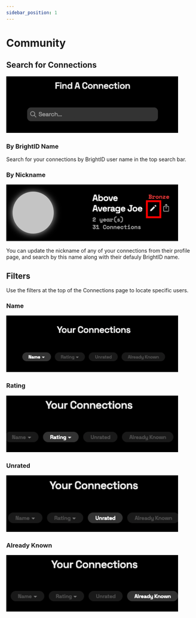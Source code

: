 ```yaml
---
sidebar_position: 1
---
```


# Community

## Search for Connections
![SearchConnections](../../static/img/connections-search.png)

### By BrightID Name

Search for your connections by BrightID user name in the top search bar.

### By Nickname

![UpdateNickname](../../static/img/nickname-update.png)

You can update the nickname of any of your connections from their profile page, and search by this name along with their defauly BrightID name.

## Filters

Use the filters at the top of the Connections page to locate specific users.

### Name

![ConnectionsByName](../../static/img/connections-name.png)

### Rating

![ConnectionsByRating](../../static/img/connections-rating.png)

### Unrated

![ConnectionsByUnrated](../../static/img/connections-unrated.png)

### Already Known

![ConnectionsByUnrated](../../static/img/connections-already-known.png)